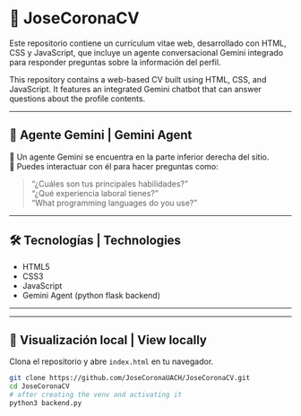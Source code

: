 # 📄 JoseCoronaCV


Este repositorio contiene un currículum vitae web, desarrollado con HTML, CSS y JavaScript, que incluye un agente conversacional Gemini integrado para responder preguntas sobre la información del perfil.

This repository contains a web-based CV built using HTML, CSS, and JavaScript. It features an integrated Gemini chatbot that can answer questions about the profile contents.

---

## 🧠 Agente Gemini | Gemini Agent

🔹 Un agente Gemini se encuentra en la parte inferior derecha del sitio.  
🔹 Puedes interactuar con él para hacer preguntas como:

> “¿Cuáles son tus principales habilidades?”  
> “¿Qué experiencia laboral tienes?”  
> “What programming languages do you use?”

---

## 🛠️ Tecnologías | Technologies

- HTML5  
- CSS3  
- JavaScript  
- Gemini Agent (python flask backend)

---


---

## 🚀 Visualización local | View locally

Clona el repositorio y abre `index.html` en tu navegador.

```bash
git clone https://github.com/JoseCoronaUACH/JoseCoronaCV.git
cd JoseCoronaCV
# after creating the venv and activating it
python3 backend.py
